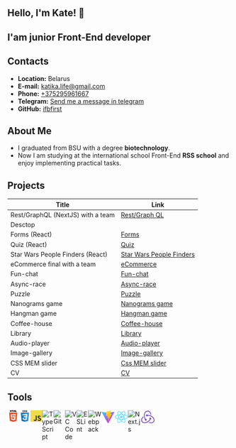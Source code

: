 ## Hello, I'm Kate! 👋

## I'am junior Front-End developer

## Contacts

- **Location:** Belarus
- **E-mail:** [katika.life@gmail.com](mailto:katika.life@gmail.com)
- **Phone:** [+375295961667](tel:+375295961667)
- **Telegram:** [Send me a message in telegram](https://t.me/KatsiarynaMashko)
- **GitHub:** [ifbfirst](https://github.com/ifbfirst)

## About Me

- I graduated from BSU with a degree **biotechnology**.
- Now I am studying at the international school Front-End **RSS school** and enjoy implementing practical tasks.

## Projects

| Title                             | Link        |
| ----------------------------      | -------------------|
| Rest/GraphQL (NextJS) with a team | [Rest/Graph QL](https://moon-graphiql-app.netlify.app/en/)      |
  Desctop                                                                |
| Forms (React)                     | [Forms](https://ifbfirst-forms.netlify.app/)     |
| Quiz (React)                      | [Quiz](https://ifbfirst-quiz.netlify.app/)     |
| Star Wars People Finders (React)  | [Star Wars People Finders](https://ifbfirst-star-wars-people-finders.netlify.app/)     |
| eCommerce final with a team       | [eCommerce](https://online-moon-store.netlify.app/)     |
| Fun-chat                          | [Fun-chat](https://ifbfirst.github.io/fun-chat/)     |
| Async-race                        | [Async-race](https://ifbfirst.github.io/async-race/)     |
| Puzzle                            | [Puzzle](https://ifbfirst.github.io/rss-puzzle/)     |
| Nanograms game                    | [Nanograms game](https://ifbfirst.github.io/nanograms/index.html) |
| Hangman game                      | [Hangman game](https://ifbfirst.github.io/hangman/index.html)   |
| Coffee-house                      | [Coffee-house](https://ifbfirst.github.io/coffee-house/home.html)   |
| Library                           | [Library](https://ifbfirst.github.io/library/index.html)        |
| Audio-player                      | [Audio-player](https://ifbfirst.github.io/audio_player/index.html)   |
| Image-gallery                     | [Image-gallery](https://ifbfirst.github.io/image-gallery/index.html)   |
| CSS MEM slider                    | [Css MEM slider](https://ifbfirst.github.io/cssMemeSlider/cssMemeSlider/index.html)    |
| CV                                | [CV](https://ifbfirst.github.io/rsschool-cv/index.html)   |

## Tools

  <a href="https://developer.mozilla.org/en-US/docs/Web/HTML" target="_blank">
  <img align="left" alt="HTML5" width="26px" src="https://raw.githubusercontent.com/github/explore/80688e429a7d4ef2fca1e82350fe8e3517d3494d/topics/html/html.png"/>
</a>
<a href="https://developer.mozilla.org/en-US/docs/Web/CSS" target="_blank">
  <img align="left" alt="CSS" width="26px" src="https://raw.githubusercontent.com/github/explore/80688e429a7d4ef2fca1e82350fe8e3517d3494d/topics/css/css.png"/>
</a>
<a href="https://developer.mozilla.org/en-US/docs/Web/JavaScript" target="_blank">
  <img align="left" alt="JavaScript" width="26px" src="https://raw.githubusercontent.com/github/explore/80688e429a7d4ef2fca1e82350fe8e3517d3494d/topics/javascript/javascript.png"/>
</a>
<a href="https://www.typescriptlang.org/" target="_blank">
  <img align="left" alt="TypeScript" width="26px" src="https://github.com/remojansen/logo.ts/blob/master/ts.png?raw=true"/>
</a>
<a href="https://git-scm.com/" target="_blank">
  <img align="left" alt="Git" width="26px" src="https://git-scm.com/images/logos/downloads/Git-Icon-1788C.png"/>
</a>
<a href="https://code.visualstudio.com/" target="_blank">
  <img align="left" alt="VC Code" width="26px" src="https://code.visualstudio.com/assets/favicon.ico"/>
</a>
<a href="https://eslint.org/" target="_blank">
  <img align="left" alt="ESLint" width="26px" src="https://avatars.githubusercontent.com/u/6019716?s=200&v=4"/>
</a>
<a href="https://webpack.js.org/" target="_blank">
  <img align="left" alt="Webpack" width="30px" src="https://raw.githubusercontent.com/webpack/media/master/logo/icon-square-small.png"/>
</a>
<a href="https://vitejs.dev/" target="_blank">
  <img align="left" alt="Vite" width="30px" src="https://github.com/devicons/devicon/raw/master/icons/vitejs/vitejs-original.svg"/>
</a>
<a href="https://ru.legacy.reactjs.org/" target="_blank">
  <img align="left" alt="React" width="30px" src="https://github.com/devicons/devicon/raw/master/icons/react/react-original.svg"/>
</a>
<a href="https://nextjs.org/" target="_blank">
  <img align="left" alt="Next.js" width="30px" src="https://cdn.worldvectorlogo.com/logos/next-js.svg"/>
</a>
<a href="https://redux.js.org/" target="_blank">
  <img align="left" alt="Redux" width="30px" src="https://raw.githubusercontent.com/devicons/devicon/master/icons/redux/redux-original.svg"/>
</a>
